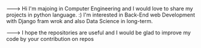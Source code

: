 ---> Hi I'm majoing in Computer Engineering and I would love to share my projects in python language. :)
I'm interested in Back-End web Development with Django fram wrok and also Data Science in long-term.

---> I hope the repositories are useful and I would be glad to improve my code by your contribution on repos
